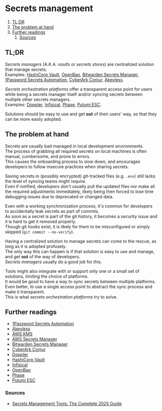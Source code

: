 # Secrets management

1. [TL;DR](#tldr)
1. [The problem at hand](#the-problem-at-hand)
1. [Further readings](#further-readings)
   1. [Sources](#sources)

## TL;DR

_Secrets managers_ (A.K.A. _vaults_ or _secrets stores_) are centralized solution that manage secrets.<br/>
Examples: [HashiCorp Vault], [OpenBao], [Bitwarden Secrets Manager], [1Password Secrets Automation], [CyberArk Conjur],
[Akeyless].

_Secrets orchestration platforms_ offer a transparent access point for users while being a secrets manager itself and/or
syncing secrets between multiple other secrets managers.<br/>
Examples: [Doppler], [Infisical], [Phase], [Pulumi ESC].

Solutions should be easy to use and get **out** of their users' way, so that they can be more easily adopted.

## The problem at hand

Secrets are usually bad managed in local development environments.<br/>
The process of grabbing all required secrets on local machines is often manual, cumbersome, and prone to errors.<br/>
This causes the onboarding process to slow down, and encourages developers to follow insecure practices when sharing
secrets.

Saving secrets in (possibly encrypted) git-tracked files (e.g. `.env`) still lacks the level of syncing teams might
require.<br/>
Even if notified, developers don't usually pull the updated files nor make all the required adjustments immediately,
likely being then forced to lose time debugging issues due to deprecated or changed data.

Even with a working synchronization process, it's common for developers to accidentally leak secrets as part of
commits.<br/>
As soon as a secret is part of the git history, it becomes a security issue and it is hard to get it removed
properly.<br/>
Though git hooks exist, it is likely for them to be misconfigured or simply skipped (`git commit --no-verify`).

Having a centralized solution to manage secrets can come to the rescue, as long as it is adopted profusely.<br/>
The only way this can happen is if that solution is easy to use and manage, and get **out** of the way of
developers.<br/>
_Secrets managers_ usually do a good job for this.

Tools might also integrate with or support only one or a small set of solutions, limiting the choice of platforms.<br/>
It would be good to have a way to sync secrets between multiple platforms. Even better, to use a single access point to
abstract the sync process and make it transparent.<br/>
This is what _secrets orchestration platforms_ try to solve.

## Further readings

- [1Password Secrets Automation]
- [Akeyless]
- [AWS KMS]
- [AWS Secrets Manager]
- [Bitwarden Secrets Manager]
- [CyberArk Conjur]
- [Doppler]
- [HashiCorp Vault]
- [Infisical]
- [OpenBao]
- [Phase]
- [Pulumi ESC]

### Sources

- [Secrets Management Tools: The Complete 2025 Guide]

<!--
  Reference
  ═╬═Time══
  -->

<!-- In-article sections -->
<!-- Knowledge base -->
[AWS KMS]: cloud%20computing/aws/kms.md
[AWS Secrets Manager]: cloud%20computing/aws/secrets%20manager.md
[HashiCorp Vault]: hashicorp%20vault.md
[Infisical]: infisical.md
[Pulumi ESC]: pulumi.md#esc

<!-- Files -->
<!-- Others -->
[1Password Secrets Automation]: https://1password.com/developers/secrets-management
[Akeyless]: https://www.akeyless.io/
[Bitwarden secrets manager]: https://bitwarden.com/products/secrets-manager/
[CyberArk Conjur]: https://www.conjur.org/
[Doppler]: https://www.doppler.com/
[OpenBao]: https://openbao.org/
[Phase]: https://phase.dev/
[Secrets Management Tools: The Complete 2025 Guide]: https://www.pulumi.com/blog/secrets-management-tools-guide/
